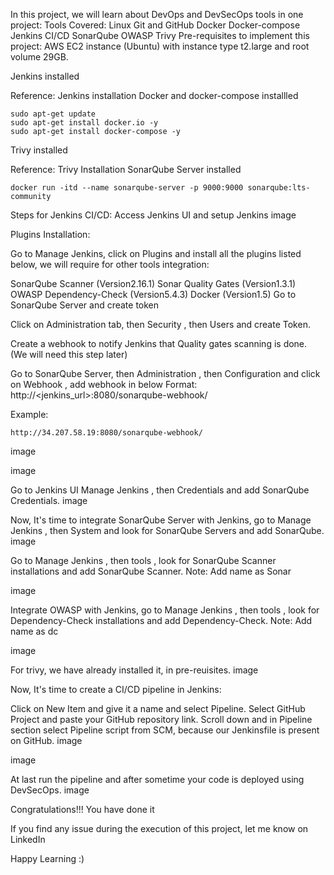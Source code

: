 
In this project, we will learn about DevOps and DevSecOps tools in one project:
Tools Covered:
Linux
Git and GitHub
Docker
Docker-compose
Jenkins CI/CD
SonarQube
OWASP
Trivy
Pre-requisites to implement this project:
AWS EC2 instance (Ubuntu) with instance type t2.large and root volume 29GB.

Jenkins installed

Reference: Jenkins installation
Docker and docker-compose installled

    sudo apt-get update
    sudo apt-get install docker.io -y
    sudo apt-get install docker-compose -y
Trivy installed

Reference: Trivy Installation
SonarQube Server installed

    docker run -itd --name sonarqube-server -p 9000:9000 sonarqube:lts-community
Steps for Jenkins CI/CD:
Access Jenkins UI and setup Jenkins
image

Plugins Installation:

Go to Manage Jenkins, click on Plugins and install all the plugins listed below, we will require for other tools integration:

SonarQube Scanner (Version2.16.1)
Sonar Quality Gates (Version1.3.1)
OWASP Dependency-Check (Version5.4.3)
Docker (Version1.5)
Go to SonarQube Server and create token

Click on Administration tab, then Security , then Users and create Token.

Create a webhook to notify Jenkins that Quality gates scanning is done. (We will need this step later)

Go to SonarQube Server, then Administration , then Configuration and click on Webhook , add webhook in below Format:
http://<jenkins_url>:8080/sonarqube-webhook/

Example:

    http://34.207.58.19:8080/sonarqube-webhook/
image

image

Go to Jenkins UI Manage Jenkins , then Credentials and add SonarQube Credentials.
image

Now, It's time to integrate SonarQube Server with Jenkins, go to Manage Jenkins , then System and look for SonarQube Servers and add SonarQube.
image

Go to Manage Jenkins , then tools , look for SonarQube Scanner installations and add SonarQube Scanner.
Note: Add name as Sonar

image

Integrate OWASP with Jenkins, go to Manage Jenkins , then tools , look for Dependency-Check installations and add Dependency-Check.
Note: Add name as dc

image

For trivy, we have already installed it, in pre-reuisites.
image

Now, It's time to create a CI/CD pipeline in Jenkins:

Click on New Item and give it a name and select Pipeline.
Select GitHub Project and paste your GitHub repository link.
Scroll down and in Pipeline section select Pipeline script from SCM, because our Jenkinsfile is present on GitHub.
image

image

At last run the pipeline and after sometime your code is deployed using DevSecOps.
image

Congratulations!!! You have done it

If you find any issue during the execution of this project, let me know on LinkedIn

Happy Learning :)
